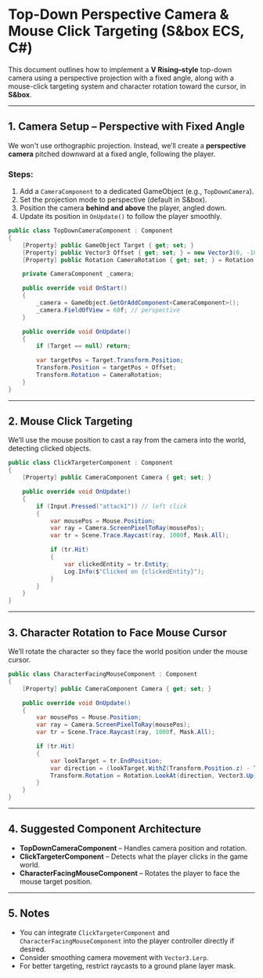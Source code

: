 # Top-Down Perspective Camera & Mouse Click Targeting (S&box ECS, C#)

This document outlines how to implement a **V Rising–style** top-down camera using a perspective projection with a fixed angle, along with a mouse-click targeting system and character rotation toward the cursor, in **S&box**.

---

## 1. Camera Setup – Perspective with Fixed Angle

We won't use orthographic projection. Instead, we’ll create a **perspective camera** pitched downward at a fixed angle, following the player.

### Steps:
1. Add a `CameraComponent` to a dedicated GameObject (e.g., `TopDownCamera`).
2. Set the projection mode to perspective (default in S&box).
3. Position the camera **behind and above** the player, angled down.
4. Update its position in `OnUpdate()` to follow the player smoothly.

```csharp
public class TopDownCameraComponent : Component
{
    [Property] public GameObject Target { get; set; }
    [Property] public Vector3 Offset { get; set; } = new Vector3(0, -10, 10);
    [Property] public Rotation CameraRotation { get; set; } = Rotation.FromPitch(45f);

    private CameraComponent _camera;

    public override void OnStart()
    {
        _camera = GameObject.GetOrAddComponent<CameraComponent>();
        _camera.FieldOfView = 60f; // perspective
    }

    public override void OnUpdate()
    {
        if (Target == null) return;

        var targetPos = Target.Transform.Position;
        Transform.Position = targetPos + Offset;
        Transform.Rotation = CameraRotation;
    }
}
```

---

## 2. Mouse Click Targeting

We’ll use the mouse position to cast a ray from the camera into the world, detecting clicked objects.

```csharp
public class ClickTargeterComponent : Component
{
    [Property] public CameraComponent Camera { get; set; }

    public override void OnUpdate()
    {
        if (Input.Pressed("attack1")) // left click
        {
            var mousePos = Mouse.Position;
            var ray = Camera.ScreenPixelToRay(mousePos);
            var tr = Scene.Trace.Raycast(ray, 1000f, Mask.All);

            if (tr.Hit)
            {
                var clickedEntity = tr.Entity;
                Log.Info($"Clicked on {clickedEntity}");
            }
        }
    }
}
```

---

## 3. Character Rotation to Face Mouse Cursor

We’ll rotate the character so they face the world position under the mouse cursor.

```csharp
public class CharacterFacingMouseComponent : Component
{
    [Property] public CameraComponent Camera { get; set; }

    public override void OnUpdate()
    {
        var mousePos = Mouse.Position;
        var ray = Camera.ScreenPixelToRay(mousePos);
        var tr = Scene.Trace.Raycast(ray, 1000f, Mask.All);

        if (tr.Hit)
        {
            var lookTarget = tr.EndPosition;
            var direction = (lookTarget.WithZ(Transform.Position.z) - Transform.Position).Normal;
            Transform.Rotation = Rotation.LookAt(direction, Vector3.Up);
        }
    }
}
```

---

## 4. Suggested Component Architecture

- **TopDownCameraComponent** – Handles camera position and rotation.
- **ClickTargeterComponent** – Detects what the player clicks in the game world.
- **CharacterFacingMouseComponent** – Rotates the player to face the mouse target position.

---

## 5. Notes

- You can integrate `ClickTargeterComponent` and `CharacterFacingMouseComponent` into the player controller directly if desired.
- Consider smoothing camera movement with `Vector3.Lerp`.
- For better targeting, restrict raycasts to a ground plane layer mask.
